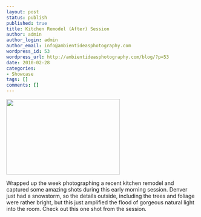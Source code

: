 ```yaml
---
layout: post
status: publish
published: true
title: Kitchen Remodel (After) Session
author: admin
author_login: admin
author_email: info@ambientideasphotography.com
wordpress_id: 53
wordpress_url: http://ambientideasphotography.com/blog/?p=53
date: 2010-02-28
categories:
- Showcase
tags: []
comments: []
---
```

<p style="text-align: center;"></p>

<img class="size-medium wp-image-54 alignright" title="Kitchen Remodel" src="http://ambientideasphotography.com/blog/wp-content/uploads/2010/02/20100226-8210WWalker-002-300x199.jpg" alt="" width="300" height="199" />
<p style="text-align: left;">Wrapped up the week photographing a recent kitchen remodel and captured some amazing shots during this early morning session. Denver just had a snowstorm, so the details outside, including the trees and foliage were rather bright, but this just amplified the flood of gorgeous natural light into the room. Check out this one shot from the session.</p>
